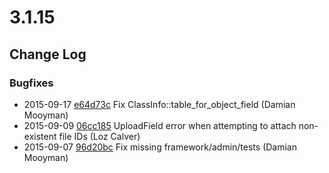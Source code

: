 # 3.1.15

<!--- Changes below this line will be automatically regenerated -->

## Change Log

### Bugfixes

 * 2015-09-17 [e64d73c](https://github.com/silverstripe/silverstripe-framework/commit/e64d73c1f741399412b6015f6602ed707b2e9778) Fix ClassInfo::table_for_object_field (Damian Mooyman)
 * 2015-09-09 [06cc185](https://github.com/silverstripe/silverstripe-framework/commit/06cc18526a1f63b8bb16809e23f2eb17ade7a85e) UploadField error when attempting to attach non-existent file IDs (Loz Calver)
 * 2015-09-07 [96d20bc](https://github.com/silverstripe/silverstripe-framework/commit/96d20bc1809c731e3e78b7c5248282c8771f3097) Fix missing framework/admin/tests (Damian Mooyman)
